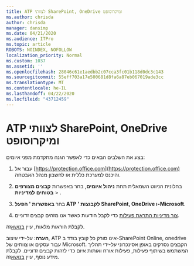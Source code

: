 ```yaml
---
title: ATP לצוותי SharePoint, OneDrive ומיקרוסופט
ms.author: chrisda
author: chrisda
manager: dansimp
ms.date: 04/21/2020
ms.audience: ITPro
ms.topic: article
ROBOTS: NOINDEX, NOFOLLOW
localization_priority: Normal
ms.custom: 1037
ms.assetid: ''
ms.openlocfilehash: 28046c61e1aedbb2c07cca3fc01b118d0dc3c143
ms.sourcegitcommit: 55eff703a17e500681d8fa6a87eb067019ade3cc
ms.translationtype: MT
ms.contentlocale: he-IL
ms.lasthandoff: 04/22/2020
ms.locfileid: "43712459"
---
```

# <a name="atp-for-sharepoint-onedrive-and-microsoft-teams"></a>ATP לצוותי SharePoint, OneDrive ומיקרוסופט

בצע את השלבים הבאים כדי לאפשר הגנה מתקדמת מפני איומים:

1. עבור אל [https://protection.office.com](https://protection.office.com) והיכנס למערכת כללית או לחשבון מנהל האבטחה.

2. בחלונית הניווט השמאלית תחת **ניהול איומים**, בחר באפשרות **קבצים מצורפים בטוחים** **למדיניות** \> .

3. בחר **באפשרות ' הפעל ATP ' לקבוצות SharePoint, OneDrive ו-Microsoft**.

4. [צור מדיניות התראת פעילות](https://docs.microsoft.com/office365/securitycompliance/create-activity-alerts) כדי לקבל הודעות כאשר אנו מזהים קבצים זדוניים.

לקבלת הוראות מלאות, עיין [בנושא](https://docs.microsoft.com/office365/securitycompliance/turn-on-atp-for-spo-odb-and-teams)זה.

**הערה**: על-ידי עיצוב, ATP אינו סורק כל קובץ בודד ב-SharePoint Online, onedrive עבור עסקים או צוותים של Microsoft. הקבצים נסרקים באופן אסינכרוני על-ידי תהליך המשתמש בשיתוף פעילות, פעילות אורח ואותות איום כדי לזהות קבצים זדוניים. לקבלת מידע נוסף, עיין [בנושא](https://docs.microsoft.com/office365/securitycompliance/atp-for-spo-odb-and-teams)זה.
